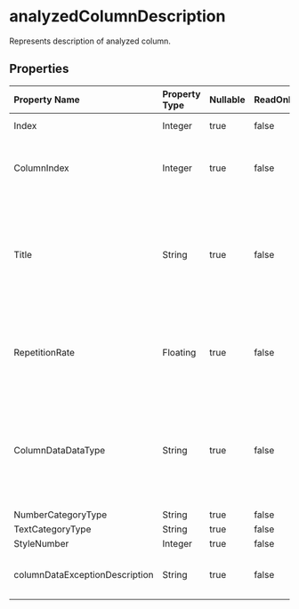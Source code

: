 # **analyzedColumnDescription**

Represents description of analyzed column. 

## **Properties**

| Property Name | Property Type | Nullable |  ReadOnly | DefaultValue | Description | 
| :- | :- | :- |:- |  :- | :- |
|Index|Integer|true|false |  |Column index.|
|ColumnIndex|Integer|true|false |  |The true position index value of the column.|
|Title|String|true|false |  |This class has a public property "Title" of type string with a default value of an empty string.|
|RepetitionRate|Floating|true|false |  |When the repetition rate is high, can it be viewed as a group display?|
|ColumnDataDataType|String|true|false |  |The column type is identified, and the attributes of the column are determined after data analysis.|
|NumberCategoryType|String|true|false |  ||
|TextCategoryType|String|true|false |  ||
|StyleNumber|Integer|true|false |  ||
|columnDataExceptionDescription|String|true|false |  |Column data exception description.|

